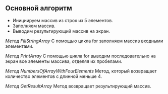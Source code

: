 ## Основной алгоритм

* Инициируем массив из строк из 5 элементов.
* Заполняем массив.
* Выводим результирующий массив на экран.

*Метод FillStringArray*
С помощью цикла for заполняем массив входными элементами.

*Метод PrintArray*
С помощью цикла for выводим последовательно на экран все элементы массива, отделяя их пробелами.
 
 *Метод NumbersOfArrayWithFourElements*
Метод, который возвращает количество элементов с длинной меньше 4.

*Метод GetResultArray*
Метод возвращает результирующий массив.